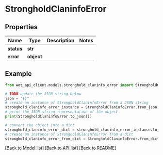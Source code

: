 # StrongholdClaninfoError


## Properties

Name | Type | Description | Notes
------------ | ------------- | ------------- | -------------
**status** | **str** |  | 
**error** | **object** |  | 

## Example

```python
from wot_api_client.models.stronghold_claninfo_error import StrongholdClaninfoError

# TODO update the JSON string below
json = "{}"
# create an instance of StrongholdClaninfoError from a JSON string
stronghold_claninfo_error_instance = StrongholdClaninfoError.from_json(json)
# print the JSON string representation of the object
print(StrongholdClaninfoError.to_json())

# convert the object into a dict
stronghold_claninfo_error_dict = stronghold_claninfo_error_instance.to_dict()
# create an instance of StrongholdClaninfoError from a dict
stronghold_claninfo_error_from_dict = StrongholdClaninfoError.from_dict(stronghold_claninfo_error_dict)
```
[[Back to Model list]](../README.md#documentation-for-models) [[Back to API list]](../README.md#documentation-for-api-endpoints) [[Back to README]](../README.md)


